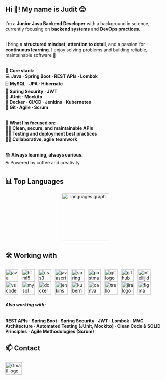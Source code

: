 <h2 align="left">Hi 👋! My name is Judit 😊</h2>

###

<p align="left">
  I'm a <strong>Junior Java Backend Developer</strong> with a background in science, currently focusing on <strong>backend systems</strong> and <strong>DevOps practices</strong>.<br><br>

  I bring a <strong>structured mindset</strong>, <strong>attention to detail</strong>, and a passion for <strong>continuous learning</strong>. I enjoy solving problems and building reliable, maintainable software 🙂<br><br>

  🌱 <strong>Core stack:</strong><br>
  💻 <strong>Java · Spring Boot · REST APIs · Lombok</strong><br>
  🗄️ <strong>MySQL · JPA · Hibernate</strong><br>
  🔐 <strong>Spring Security · JWT</strong><br>
  🧪 <strong>JUnit · Mockito</strong><br>
  🐳 <strong>Docker · CI/CD · Jenkins · Kubernetes</strong><br>
  🔁 <strong>Git · Agile · Scrum</strong><br><br>

  🔎 <strong>What I’m focused on:</strong><br>
  🔧🔐 <strong>Clean, secure, and maintainable APIs</strong><br>
  🧪🚀 <strong>Testing and deployment best practices</strong><br>
  🤝🌱 <strong>Collaborative, agile teamwork</strong><br><br>

  📚 <strong>Always learning, always curious.</strong><br>
  ☕ Powered by coffee and creativity.
</p>

###

<h2 align="left">📊 Top Languages</h2>

<div align="center">
  <img src="https://github-readme-stats.vercel.app/api/top-langs?username=J-uds&locale=en&hide_title=false&layout=compact&card_width=320&langs_count=5&theme=dracula&hide_border=false" height="150" alt="languages graph"  />
</div>

###

<h2 align="left">🛠️ Working with</h2>

###

<div style="display: flex; flex-wrap: wrap; align-items: center; justify-content: flex-start;">
  <img src="https://skillicons.dev/icons?i=java" height="40" alt="java logo"  />
  <img width="12" />
  <img src="https://skillicons.dev/icons?i=html" height="40" alt="html5 logo"  />
  <img width="12" />
  <img src="https://skillicons.dev/icons?i=css" height="40" alt="css3 logo"  />
  <img width="12" />
  <img src="https://skillicons.dev/icons?i=js" height="40" alt="javascript logo"  />
  <img width="12" />
  <img src="https://skillicons.dev/icons?i=spring" height="40" alt="spring logo"  />
  <img width="12" />
  <img src="https://skillicons.dev/icons?i=postman" height="40" alt="postman logo"  />
  <img width="12" />
  <img src="https://skillicons.dev/icons?i=git" height="40" alt="git logo"  />
  <img width="12" />
  <img src="https://skillicons.dev/icons?i=github" height="40" alt="github logo"  />
  <img width="12" />
  <img src="https://skillicons.dev/icons?i=idea" height="40" alt="intellijidea logo"  />
  <img width="12" />
  <img src="https://skillicons.dev/icons?i=vscode" height="40" alt="vscode logo"  />
  <img width="12" />
  <img src="https://skillicons.dev/icons?i=mysql" height="40" alt="mysql logo"  />
  <img width="12" />
  <img src="https://skillicons.dev/icons?i=docker" height="40" alt="docker logo"  />
  <img width="12" />
  <img src="https://skillicons.dev/icons?i=jenkins" height="40" alt="jenkins logo"  />
  <img width="12" />
  <img src="https://skillicons.dev/icons?i=kubernetes" height="40" alt="kubernetes logo"  />
  <img width="12" />
  <img src="https://cdn.simpleicons.org/canva/00C4CC" height="40" alt="canva logo"  />
  <img width="12" />
  <img src="https://cdn.simpleicons.org/trello/0052CC" height="40" alt="trello logo"  />
  <img width="12" />
  <img src="https://cdn.simpleicons.org/jira/0052CC" height="40" alt="jira logo"  />
  <img width="12" />
  <img src="https://cdn.jsdelivr.net/gh/devicons/devicon/icons/figma/figma-original.svg" height="40" alt="figma logo"  />
</div>

###

<h6 align="left"><strong>Also working with:</strong></h6>
<p><strong>REST APIs · Spring Boot · Spring Security · JWT · Lombok · MVC Architecture · Automated Testing (JUnit, Mockito) · Clean Code & SOLID Principles · Agile Methodologies (Scrum)</strong></p>

###

<h2 align="left">📫 Contact</h2>

###

  <a href="mailto:jcorbalan.t@gmail.com" target="_blank">
    <img src="https://raw.githubusercontent.com/maurodesouza/profile-readme-generator/master/src/assets/icons/social/gmail/default.svg" width="52" height="40" alt="Gmail logo" />
  </a>
</div>

###
